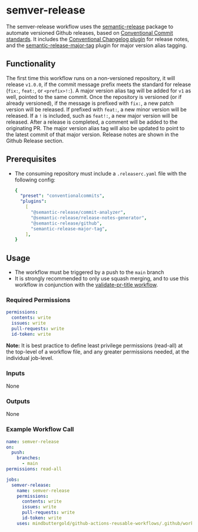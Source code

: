 # semver-release

The semver-release workflow uses the [semantic-release](https://github.com/semantic-release/semantic-release) package to automate versioned Github releases, based on [Conventional Commit standards](https://www.conventionalcommits.org/en/v1.0.0/). It includes the [Conventional Changelog plugin](https://github.com/conventional-changelog/conventional-changelog) for release notes, and the [semantic-release-major-tag](https://github.com/doteric/semantic-release-major-tag) plugin for major version alias tagging.

## Functionality

The first time this workflow runs on a non-versioned repository, it will release `v1.0.0`, if the commit message prefix meets the standard for release (`fix:`, `feat:`, or `<prefix>!:`). A major version alias tag will be added for `v1` as well, pointed to the same commit. Once the repository is versioned (or if already versioned), if the message is prefixed with `fix:`, a new patch version will be released. If prefixed with `feat:`, a new minor version will be released. If a `!` is included, such as `feat!:`, a new major version will be released. After a release is completed, a comment will be added to the originating PR. The major version alias tag will also be updated to point to the latest commit of that major version. Release notes are shown in the Github Release section.

## Prerequisites

- The consuming repository must include a `.releaserc.yaml` file with the following config:

  ```yaml
  {
    "preset": "conventionalcommits",
    "plugins":
      [
        "@semantic-release/commit-analyzer",
        "@semantic-release/release-notes-generator",
        "@semantic-release/github",
        "semantic-release-major-tag",
      ],
  }
  ```

## Usage

- The workflow must be triggered by a push to the `main` branch
- It is strongly recommended to only use squash merging, and to use this workflow in conjunction with the [validate-pr-title workflow](../validate-pr-title/).

### Required Permissions

```yaml
permissions:
  contents: write
  issues: write
  pull-requests: write
  id-token: write
```

**Note:** It is best practice to define least privilege permissions (read-all) at the top-level of a workflow file, and any greater permissions needed, at the individual job-level.

### Inputs

None

### Outputs

None

### Example Workflow Call

```yaml
name: semver-release
on:
  push:
    branches:
      - main
permissions: read-all

jobs:
  semver-release:
    name: semver-release
    permissions:
      contents: write
      issues: write
      pull-requests: write
      id-token: write
    uses: mindbuttergold/github-actions-reusable-workflows/.github/workflows/semver-release.yaml@v2
```
